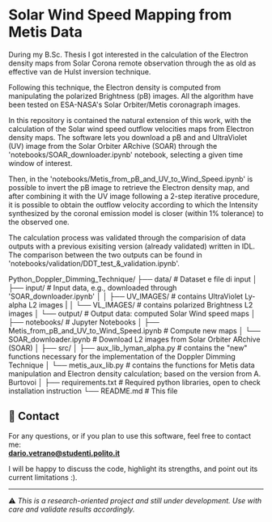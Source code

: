 # Solar Wind Speed Mapping from Metis Data
During my B.Sc. Thesis I got interested in the calculation of the Electron density maps from Solar Corona 
remote observation through the as old as effective van de Hulst inversion technique. 

Following this technique, the Electron density is computed from manipulating the polarized Brightness (pB)
images. All the algorithm have been tested on ESA-NASA's Solar Orbiter/Metis coronagraph images.

In this repository is contained the natural extension of this work, with the calculation of the Solar wind 
speed outflow velocities maps from Electron density maps. The software lets you download a pB and and
UltraViolet (UV) image from the Solar Orbiter ARchive (SOAR) through the 'notebooks/SOAR_downloader.ipynb' 
notebook, selecting a given time window of interest.

Then, in the 'notebooks/Metis_from_pB_and_UV_to_Wind_Speed.ipynb' is possible to invert the pB image to 
retrieve the Electron density map, and after combining it with the UV image following a 2-step iterative
procedure, it is possible to obtain the outflow velocity according to which the Intensity synthesized by 
the coronal emission model is closer (within 1% tolerance) to the observed one.

The calculation process was validated through the comparision of data outputs with a previous exisiting
version (already validated) written in IDL. The comparison between the two outputs can be found in 
'notebooks/validation/DDT_test_&_validation.ipynb'.

Python_Doppler_Dimming_Technique/
├── data/ # Dataset e file di input
│ ├── input/  # Input data, e.g., downloaded through 'SOAR_downloader.ipynb'
│ │ ├── UV_IMAGES/ # contains UltraViolet Ly-alpha L2 images
| │ └── VL_IMAGES/ # contains polarized Brightness L2 images
│ └── output/ # Output data: computed Solar Wind speed maps
│
├── notebooks/ # Jupyter Notebooks
│ ├── Metis_from_pB_and_UV_to_Wind_Speed.ipynb # Compute new maps
│ └── SOAR_downloader.ipynb # Download L2 images from Solar Orbiter ARchive (SOAR)
│
├── src/ 
│ ├── aux_lib_lyman_alpha.py # contains the "new" functions necessary for the implementation of the Doppler Dimming Technique
│ └── metis_aux_lib.py # contains the functions for Metis data manipulation and Electron density calculation; based on the version from A. Burtovoi
│
├── requirements.txt # Required python libraries, open to check installation instruction
└── README.md # This file

## 📧 Contact

For any questions, or if you plan to use this software, feel free to contact me:  
**dario.vetrano@studenti.polito.it**

I will be happy to discuss the code, highlight its strengths, and point out its current limitations :).

---

⚠️ *This is a research-oriented project and still under development. Use with care and validate results accordingly.*
